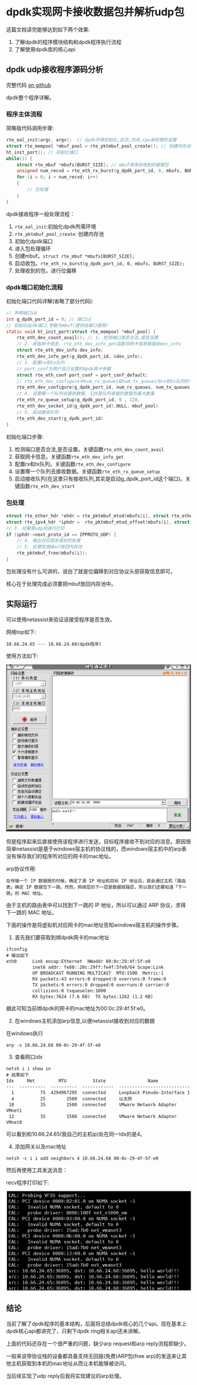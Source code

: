 # dpdk实现网卡接收数据包并解析udp包

这篇文档读完能够达到如下两个效果:

1. 了解dpdk的程序模块结构和dpdk程序执行流程
2. 了解使用dpdk库的核心api

## dpdk udp接收程序源码分析

完整代码 [on github](https://github.com/The-Dire/dpdk-by-example/blob/main/src/example/01_recv/recv.c)

dpdk整个程序详解。

### 程序主体流程

简略版代码调用步骤:

```c
rte_eal_init(argc, argv);  // dpdk环境初始化,巨页,内存,cpu亲和等的设置
struct rte_mempool *mbuf_pool = rte_pktmbuf_pool_create(); // 创建内存池
ht_init_port(); // 初始化端口
while(1) {
	struct rte_mbuf *mbufs[BURST_SIZE]; // mbuf用来存收到的数据包
	unsigned num_recvd = rte_eth_rx_burst(g_dpdk_port_id, 0, mbufs, BURST_SIZE); // mbufs被赋值
	for (i = 0; i < num_recvd; i++)
	{
		// 包处理
	}
}
```

dpdk接收程序一般处理流程：

1. `rte_eal_init`:初始化dpdk所需环境
2. `rte_pktmbuf_pool_create`: 创建内存池
3. 初始化dpdk端口
4. 进入包处理循环
5. 创建mbuf。`struct rte_mbuf *mbufs[BURST_SIZE];`
6. 启动收包。`rte_eth_rx_burst(g_dpdk_port_id, 0, mbufs, BURST_SIZE);`
7. 处理收到的包，进行位偏移


### dpdk端口初始化流程

初始化端口代码详解(省略了部分代码):

```c
// 声明端口id
int g_dpdk_port_id = 0; // 端口id
// 初始化dpdk端口,参数为mbuf(提供给端口使用)
static void ht_init_port(struct rte_mempool *mbuf_pool) {
	rte_eth_dev_count_avail(); // 1. 检测端口是否合法,是否设置
	// 2. 获取网卡信息, rte_eth_dev_info_get函数将网卡信息赋值给dev_info
	struct rte_eth_dev_info dev_info;
  	rte_eth_dev_info_get(g_dpdk_port_id, &dev_info);
	// 3. 配置rx和tx队列
	// port_conf为用户自己设置的dpdk网卡参数
	struct rte_eth_conf port_conf = port_conf_default;
	// rte_eth_dev_configure中num_rx_queues和num_tx_queues为rx和tx队列的个数(最大值为8)
	rte_eth_dev_configure(g_dpdk_port_id, num_rx_queues, num_tx_queues, &port_conf);
	// 4. 设置哪一个队列去接收数据, 128是队列承载的数据包最大数量
	rte_eth_rx_queue_setup(g_dpdk_port_id, 0 , 128, 
    rte_eth_dev_socket_id(g_dpdk_port_id),NULL, mbuf_pool)
	// 5. 启动接收队列
	rte_eth_dev_start(g_dpdk_port_id)
}
```

初始化端口步骤:

1. 检测端口是否合法,是否设置。关键函数`rte_eth_dev_count_avail`
2. 获取网卡信息。关键函数`rte_eth_dev_info_get`
3. 配置rx和tx队列。关键函数`rte_eth_dev_configure`
4. 设置哪一个队列去接收数据。关键函数`rte_eth_rx_queue_setup`
5. 启动接收队列(在这里只有接收队列,其实是启动g_dpdk_port_id这个端口)。关键函数`rte_eth_dev_start`

### 包处理

```c
struct rte_ether_hdr *ehdr = rte_pktmbuf_mtod(mbufs[i], struct rte_ether_hdr*); // 1. 获取以太网头
struct rte_ipv4_hdr *iphdr =  rte_pktmbuf_mtod_offset(mbufs[i], struct rte_ipv4_hdr *, sizeof(struct rte_ether_hdr)); // 2. 解析ip头
// 3. 如果是udp则进行打印
if (iphdr->next_proto_id == IPPROTO_UDP) {
	// 4. 输出对应信息或别的处理
	// 5. 处理完成mbuf放回内存池
	rte_pktmbuf_free(mbufs[i]);
}
```

包处理没有什么可讲的，说白了就是位偏移到对应协议头部获取信息即可。

核心在于处理完成必须要把mbuf放回内存池中。
   
## 实际运行

可以使用netassist来验证该接受程序是否生效。

网络top如下:

```
10.66.24.65 --- 10.66.24.68(dpdk程序)
```

使用方法如下:

![](./resource/netassist_use.png)

但是程序起来后直接使用该程序进行发送，目标程序接收不到对应的消息。原因很简单netassist是基于windows宿主机的协议栈的，而windows宿主机中的arp表没有保存我们的程序所对应的网卡的mac地址。

arp协议作用:

```
在传输一个 IP 数据报的时候，确定了源 IP 地址和目标 IP 地址后，就会通过主机「路由表」确定 IP 数据包下一跳。然而，网络层的下一层是数据链路层，所以我们还要知道「下一跳」的 MAC 地址。
```

由于主机的路由表中可以找到下一跳的 IP 地址，所以可以通过 ARP 协议，求得下一跳的 MAC 地址。

下面的操作是将虚拟机对应网卡的mac地址告知windows宿主机的操作步骤。

1. 首先我们要获取到绑dpdk网卡的mac地址

```shell
ifconfig
# 输出如下
eth0      Link encap:Ethernet  HWaddr 00:0c:29:4f:5f:e0  
		  inet6 addr: fe80::20c:29ff:fe4f:5fe0/64 Scope:Link
		  UP BROADCAST RUNNING MULTICAST  MTU:1500  Metric:1
		  RX packets:43 errors:0 dropped:0 overruns:0 frame:0
		  TX packets:9 errors:0 dropped:0 overruns:0 carrier:0
		  collisions:0 txqueuelen:1000 
		  RX bytes:7624 (7.6 KB)  TX bytes:1262 (1.2 KB)
```

据此可知当前绑dpdk的网卡的mac地址为00:0c:29:4f:5f:e0。

2. 在windows主机添加arp信息,以便netassist接收到对应的数据

在windows执行

```shell
arp -s 10.66.24.68 00-0c-29-4f-5f-e0
```

3. 查看网口idx

```shell
netsh i i show in
# 结果如下
Idx     Met         MTU          State                Name
---  ----------  ----------  ------------  ---------------------------
  1          75  4294967295  connected     Loopback Pseudo-Interface 1
  4          25        1500  connected     以太网
 10          35        1500  connected     VMware Network Adapter VMnet1
 12          35        1500  connected     VMware Network Adapter VMnet8
```

可以看到和10.66.24.65(我自己的主机ip)处在同一Idx的是4。

4. 添加网关以及mac地址

```shell
netsh -c i i add neighbors 4 10.66.24.68 00-0c-29-4f-5f-e0
```

然后再使用工具发送消息：

recv程序打印如下:

![](./resource/recv_msg.png)

## 结论

当前了解了dpdk程序的基本结构，后面将总结dpdk核心的几个api。现在基本上dpdk核心api都讲完了，只剩下dpdk ring相关api还未讲解。

上面的代码还存在一个很严重的问题，缺少arp request和arp reply流程即缺少。

一般来说带协议栈的设备都具备支持无回报(免费)ARP包(free arp)的发送来让其他主机获取到本机的mac地址从而让本机能够被访问。

当后续实现了udp reply后我将实现建议的arp处理。